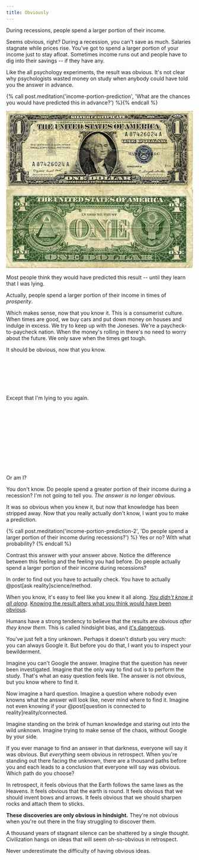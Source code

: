 ```yaml
---
title: Obviously
---
```

During recessions, people spend a larger portion of their income.

Seems obvious, right? During a recession, you can't save as much. Salaries stagnate while prices rise. You've got to spend a larger portion of your income just to stay afloat. Sometimes income runs out and people have to dig into their savings -- if they have any.

Like the all psychology experiments, the result was obvious. It's not clear why psychologists wasted money on study when anybody could have told you the answer in advance.

{% call post.meditation('income-portion-prediction', 'What are the chances you would have predicted this in advance?') %}{% endcall %}

![Dollar](/images/dollar.jpg)

Most people think they would have predicted this result -- until they learn that I was lying.

Actually, people spend a larger portion of their income in times of *prosperity*.

Which makes sense, now that you know it. This is a consumerist culture. When times are good, we buy cars and put down money on houses and indulge in excess. We try to keep up with the Joneses. We're a paycheck-to-paycheck nation. When the money's rolling in there's no need to worry about the future. We only save when the times get tough.

It should be obvious, now that you know.

<br/>
<br/>
<br/>
<br/>
<br/>

Except that I'm lying to you again.

<br/>
<br/>
<br/>
<br/>
<br/>
<br/>
<br/>
<br/>
<br/>
<br/>

Or am I?

You don't know. Do people spend a greater portion of their income during a recession? I'm not going to tell you. *The answer is no longer obvious.*

It was so obvious when you knew it, but now that knowledge has been stripped away. Now that you really actually don't know, I want you to make a prediction.

{% call post.meditation('income-portion-prediction-2', 'Do people spend a larger portion of their income during recessions?') %}
Yes or no? With what probability?
{% endcall %}

Contrast this answer with your answer above. Notice the difference between this feeling and the feeling you had before. Do people actually spend a larger portion of their income during recessions?

In order to find out you have to actually check. You have to actually @post[ask reality]science/method.

When you know, it's easy to feel like you knew it all along. [*You didn't know it all along*](http://csml.som.ohio-state.edu/Music829C/hindsight.bias.html). [Knowing the result alters what you think would have been obvious](http://lesswrong.com/lw/il/hindsight_bias/).

Humans have a strong tendency to believe that the results are obvious *after they know them*. This is called hindsight bias, and [it's dangerous](http://lesswrong.com/lw/im/hindsight_devalues_science/).

You've just felt a tiny unknown. Perhaps it doesn't disturb you very much: you can always Google it. But before you do that, I want you to inspect your bewilderment.

Imagine you can't Google the answer. Imagine that the question has never been investigated. Imagine that the only way to find out is to perform the study. That's what an easy question feels like. The answer is not obvious, but you know where to find it.

Now imagine a hard question. Imagine a question where nobody even knowns what the answer will look like, never mind where to find it. Imagine not even knowing if your @post[question is connected to reality]reality/connected.

Imagine standing on the brink of human knowledge and staring out into the wild unknown. Imagine trying to make sense of the chaos, without Google by your side.

If you ever manage to find an answer in that darkness, everyone will say it was obvious. But *everything* seem obvious in retrospect. When you're standing out there facing the unknown, there are a thousand paths before you and each leads to a conclusion that everyone will say was obvious. Which path do you choose?

In retrospect, it feels obvious that the Earth follows the same laws as the Heavens. It feels obvious that the earth is round. It feels obvious that we should invent bows and arrows. It feels obvious that we should sharpen rocks and attach them to sticks.

__These discoveries are only obvious in hindsight.__ They're not obvious when you're out there in the fray struggling to discover them.

A thousand years of stagnant silence can be shattered by a single thought. Civilization hangs on ideas that will seem oh-so-obvious in retrospect.

Never underestimate the difficulty of having obvious ideas.
